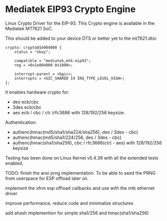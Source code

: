 # Mediatek EIP93 Crypto Engine

Linux Crypto Driver for the EIP-93. This Crypto engine is
available in the Mediatek MT7621 SoC.

This should be added to your device DTS or better yet to the mt7621.dtsi:

	crypto: crypto@1e004000 {
		status = "okay";

		compatible = "mediatek,mtk-eip93";
		reg = <0x1e004000 0x1000>;

		interrupt-parent = <&gic>;
		interrupts = <GIC_SHARED 19 IRQ_TYPE_LEVEL_HIGH>;
	};

It enables hardware crypto for:
* des ecb/cbc
* 3des ecb/cbc
* aes ecb / cbc / ctr /rfc3686 with 128/192/256 keysize.


Authentication:
* authenc(hmac(md5/sha1/sha224/sha256), des / 3des - cbc)
* authenc(hmac(md5/sha1/224/256, des / 3des - cbc)
* authenc(hmac(sha1/sha256), cbc / rfc3686(ctr) - aes) with 128/192/256 keysize

Testing has been done on Linux Kernel v5.4.39 with all the extended tests enabled.

TODO:
finish the ansi prng implementation. To be able to seed the PRNG from userspace
for ESP offload later on.

implement the xfrm esp offload callbacks and use with the mtk ethernet driver

improve performance, reduce code and minimalize structures

add ahash implemention for simple sha1/256 and hmac(sha1/sha256)

